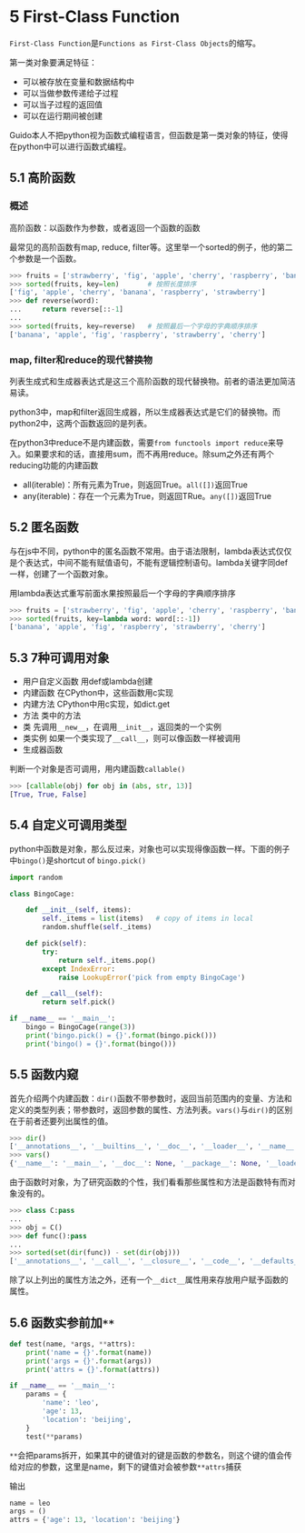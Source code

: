 # 5 First-Class Function

`First-Class Function`是`Functions as First-Class Objects`的缩写。

第一类对象要满足特征：

- 可以被存放在变量和数据结构中
- 可以当做参数传递给子过程
- 可以当子过程的返回值
- 可以在运行期间被创建

Guido本人不把python视为函数式编程语言，但函数是第一类对象的特征，使得在python中可以进行函数式编程。

## 5.1 高阶函数

### 概述

高阶函数：以函数作为参数，或者返回一个函数的函数

最常见的高阶函数有map, reduce, filter等。这里举一个sorted的例子，他的第二个参数是一个函数。

```python
>>> fruits = ['strawberry', 'fig', 'apple', 'cherry', 'raspberry', 'banana']
>>> sorted(fruits, key=len)       # 按照长度排序
['fig', 'apple', 'cherry', 'banana', 'raspberry', 'strawberry']
>>> def reverse(word):
...     return reverse[::-1]
... 
>>> sorted(fruits, key=reverse)   # 按照最后一个字母的字典顺序排序
['banana', 'apple', 'fig', 'raspberry', 'strawberry', 'cherry']
```

### map, filter和reduce的现代替换物

列表生成式和生成器表达式是这三个高阶函数的现代替换物。前者的语法更加简洁易读。

python3中，map和filter返回生成器，所以生成器表达式是它们的替换物。而python2中，这两个函数返回的是列表。

在python3中reduce不是内建函数，需要`from functools import reduce`来导入。如果要求和的话，直接用sum，而不再用reduce。除sum之外还有两个reducing功能的内建函数

- all(iterable)：所有元素为True，则返回True。`all([])`返回True
- any(iterable)：存在一个元素为True，则返回TRue。`any([])`返回True

## 5.2 匿名函数

与在js中不同，python中的匿名函数不常用。由于语法限制，lambda表达式仅仅是个表达式，中间不能有赋值语句，不能有逻辑控制语句。lambda关键字同def一样，创建了一个函数对象。

用lambda表达式重写前面水果按照最后一个字母的字典顺序排序

```python
>>> fruits = ['strawberry', 'fig', 'apple', 'cherry', 'raspberry', 'banana']
>>> sorted(fruits, key=lambda word: word[::-1])
['banana', 'apple', 'fig', 'raspberry', 'strawberry', 'cherry']
```

## 5.3 7种可调用对象

- 用户自定义函数  用def或lambda创建
- 内建函数  在CPython中，这些函数用c实现
- 内建方法  CPython中用c实现，如dict.get
- 方法  类中的方法
- 类  先调用`__new__`，在调用`__init__`，返回类的一个实例
- 类实例  如果一个类实现了`__call__`，则可以像函数一样被调用
- 生成器函数

判断一个对象是否可调用，用内建函数`callable()`

```python
>>> [callable(obj) for obj in (abs, str, 13)]
[True, True, False]
```

## 5.4 自定义可调用类型

python中函数是对象，那么反过来，对象也可以实现得像函数一样。下面的例子中`bingo()`是shortcut of `bingo.pick()`

```python
import random

class BingoCage:

    def __init__(self, items):
        self._items = list(items)   # copy of items in local
        random.shuffle(self._items)

    def pick(self):
        try:
            return self._items.pop()
        except IndexError:
            raise LookupError('pick from empty BingoCage')

    def __call__(self):
        return self.pick()

if __name__ == '__main__':
    bingo = BingoCage(range(3))
    print('bingo.pick() = {}'.format(bingo.pick()))
    print('bingo() = {}'.format(bingo()))
```

## 5.5 函数内窥

首先介绍两个内建函数：`dir()`函数不带参数时，返回当前范围内的变量、方法和定义的类型列表；带参数时，返回参数的属性、方法列表。`vars()`与`dir()`的区别在于前者还要列出属性的值。

```python
>>> dir()
['__annotations__', '__builtins__', '__doc__', '__loader__', '__name__', '__package__', '__spec__']
>>> vars()
{'__name__': '__main__', '__doc__': None, '__package__': None, '__loader__': <class '_frozen_importlib.BuiltinImporter'>, '__spec__': None, '__annotations__': {}, '__builtins__': <module 'builtins' (built-in)>}
```

由于函数时对象，为了研究函数的个性，我们看看那些属性和方法是函数特有而对象没有的。

```python
>>> class C:pass
...
>>> obj = C()
>>> def func():pass
...
>>> sorted(set(dir(func)) - set(dir(obj)))
['__annotations__', '__call__', '__closure__', '__code__', '__defaults__', '__get__', '__globals__', '__kwdefaults__', '__name__', '__qualname__']
```

除了以上列出的属性方法之外，还有一个`__dict__`属性用来存放用户赋予函数的属性。

## 5.6 函数实参前加`**`

```python
def test(name, *args, **attrs):
    print('name = {}'.format(name))
    print('args = {}'.format(args))
    print('attrs = {}'.format(attrs))

if __name__ == '__main__':
    params = {
        'name': 'leo',
        'age': 13,
        'location': 'beijing',
    }
    test(**params)
```

`**`会把params拆开，如果其中的键值对的键是函数的参数名，则这个键的值会传给对应的参数，这里是name，剩下的键值对会被参数`**attrs`捕获

输出

```python
name = leo
args = ()
attrs = {'age': 13, 'location': 'beijing'}
```
